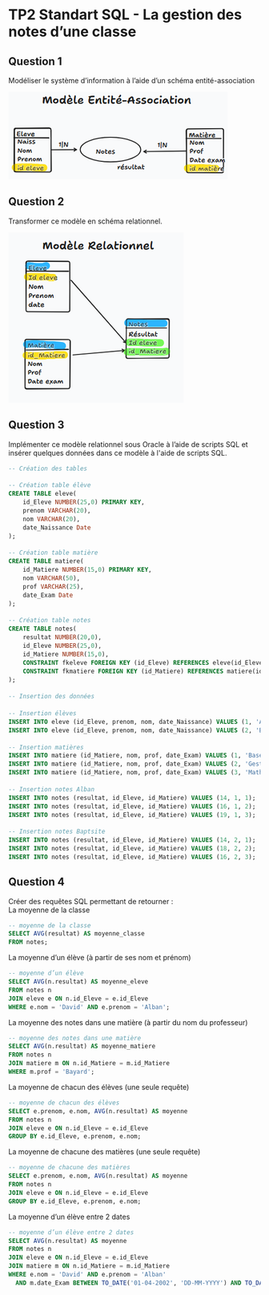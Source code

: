 # TP2 Standart SQL - La gestion des notes d’une classe

## Question 1

Modéliser le système d’information à l’aide d’un schéma entité-association

![alt text](../img/entite_association_notes.png "Entité association Notes")

## Question 2

Transformer ce modèle en schéma relationnel.

![alt text](../img/model_relationnel_notes.png "Model Relationnel Notes")

## Question 3 

Implémenter ce modèle relationnel sous Oracle à l’aide de scripts SQL et insérer quelques données dans ce modèle à l'aide de scripts SQL.

```sql
-- Création des tables

-- Création table élève
CREATE TABLE eleve(
    id_Eleve NUMBER(25,0) PRIMARY KEY,
    prenom VARCHAR(20),
    nom VARCHAR(20),
    date_Naissance Date
);

-- Création table matière
CREATE TABLE matiere(
    id_Matiere NUMBER(15,0) PRIMARY KEY,
    nom VARCHAR(50),
    prof VARCHAR(25),
    date_Exam Date
);

-- Création table notes
CREATE TABLE notes(
    resultat NUMBER(20,0),
    id_Eleve NUMBER(25,0),
    id_Matiere NUMBER(15,0),
    CONSTRAINT fkeleve FOREIGN KEY (id_Eleve) REFERENCES eleve(id_Eleve),
    CONSTRAINT fkmatiere FOREIGN KEY (id_Matiere) REFERENCES matiere(id_Matiere)
);

-- Insertion des données

-- Insertion élèves
INSERT INTO eleve (id_Eleve, prenom, nom, date_Naissance) VALUES (1, 'Alban', 'David', TO_DATE('20-08-2004', 'DD-MM-YYYY'));
INSERT INTO eleve (id_Eleve, prenom, nom, date_Naissance) VALUES (2, 'Baptiste', 'Dauphin', TO_DATE('14-04-2002', 'DD-MM-YYYY'));

-- Insertion matières
INSERT INTO matiere (id_Matiere, nom, prof, date_Exam) VALUES (1, 'Base de données', 'Bayard', TO_DATE('18-04-2002', 'DD-MM-YYYY'));
INSERT INTO matiere (id_Matiere, nom, prof, date_Exam) VALUES (2, 'Gestion de version décentralisée', 'Kovacs', TO_DATE('18-04-2002', 'DD-MM-YYYY'));
INSERT INTO matiere (id_Matiere, nom, prof, date_Exam) VALUES (3, 'Maths', 'Castagnedoli', TO_DATE('18-04-2002', 'DD-MM-YYYY'));

-- Insertion notes Alban 
INSERT INTO notes (resultat, id_Eleve, id_Matiere) VALUES (14, 1, 1);
INSERT INTO notes (resultat, id_Eleve, id_Matiere) VALUES (16, 1, 2);
INSERT INTO notes (resultat, id_Eleve, id_Matiere) VALUES (19, 1, 3);

-- Insertion notes Baptsite
INSERT INTO notes (resultat, id_Eleve, id_Matiere) VALUES (14, 2, 1);
INSERT INTO notes (resultat, id_Eleve, id_Matiere) VALUES (18, 2, 2);
INSERT INTO notes (resultat, id_Eleve, id_Matiere) VALUES (16, 2, 3);
```

## Question 4

Créer des requêtes SQL permettant de retourner \:\
La moyenne de la classe
```sql
-- moyenne de la classe
SELECT AVG(resultat) AS moyenne_classe
FROM notes;
```

La moyenne d’un élève (à partir de ses nom et prénom)
```sql
-- moyenne d’un élève
SELECT AVG(n.resultat) AS moyenne_eleve
FROM notes n
JOIN eleve e ON n.id_Eleve = e.id_Eleve
WHERE e.nom = 'David' AND e.prenom = 'Alban';
```

La moyenne des notes dans une matière (à partir du nom du professeur)
```sql
-- moyenne des notes dans une matière
SELECT AVG(n.resultat) AS moyenne_matiere
FROM notes n
JOIN matiere m ON n.id_Matiere = m.id_Matiere
WHERE m.prof = 'Bayard';
```

La moyenne de chacun des élèves (une seule requête)
```sql
-- moyenne de chacun des élèves
SELECT e.prenom, e.nom, AVG(n.resultat) AS moyenne
FROM notes n
JOIN eleve e ON n.id_Eleve = e.id_Eleve
GROUP BY e.id_Eleve, e.prenom, e.nom;
```

La moyenne de chacune des matières (une seule requête)
```sql
-- moyenne de chacune des matières
SELECT e.prenom, e.nom, AVG(n.resultat) AS moyenne
FROM notes n
JOIN eleve e ON n.id_Eleve = e.id_Eleve
GROUP BY e.id_Eleve, e.prenom, e.nom;
```

La moyenne d’un élève entre 2 dates
```sql
-- moyenne d’un élève entre 2 dates
SELECT AVG(n.resultat) AS moyenne
FROM notes n
JOIN eleve e ON n.id_Eleve = e.id_Eleve
JOIN matiere m ON n.id_Matiere = m.id_Matiere
WHERE e.nom = 'David' AND e.prenom = 'Alban'
  AND m.date_Exam BETWEEN TO_DATE('01-04-2002', 'DD-MM-YYYY') AND TO_DATE('30-04-2002', 'DD-MM-YYYY');
```